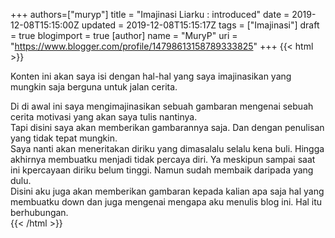 +++
 authors=["muryp"] 
title = "Imajinasi Liarku : introduced"
date = 2019-12-08T15:15:00Z
updated = 2019-12-08T15:15:17Z
tags = ["Imajinasi"]
draft = true
blogimport = true 
[author]
	name = "MuryP"
	uri = "https://www.blogger.com/profile/14798613158789333825"
+++
 {{< html >}} 

Konten ini akan saya isi dengan hal-hal yang saya imajinasikan yang mungkin saja berguna untuk jalan cerita.<div>Di di awal ini saya mengimajinasikan sebuah gambaran mengenai sebuah cerita motivasi yang akan saya tulis nantinya.</div><div>Tapi disini saya akan memberikan gambarannya saja. Dan dengan penulisan yang tidak tepat mungkin.</div><div>Saya nanti akan meneritakan diriku yang dimasalalu selalu kena buli. Hingga akhirnya membuatku menjadi tidak percaya diri. Ya meskipun sampai saat ini kpercayaan diriku belum tinggi. Namun sudah membaik daripada yang dulu.</div><div>Disini aku juga akan memberikan gambaran kepada kalian apa saja hal yang membuatku down dan juga mengenai mengapa aku menulis blog ini. Hal itu berhubungan.&nbsp;</div>
{{< /html >}}
